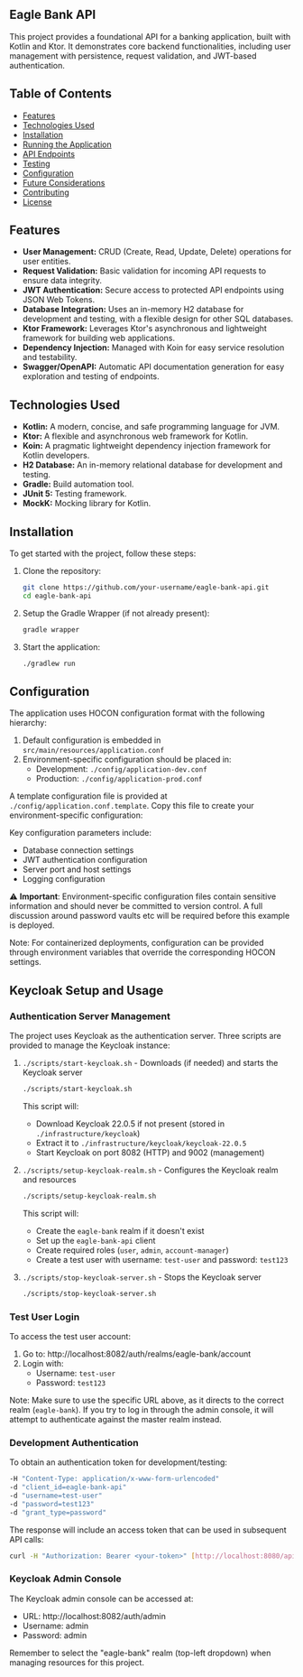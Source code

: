 ## Eagle Bank API

This project provides a foundational API for a banking application, built with Kotlin and Ktor. It demonstrates core backend functionalities, including user management with persistence, request validation, and JWT-based authentication.

## Table of Contents

- [Features](#features)
- [Technologies Used](#technologies-used)
- [Installation](#installation)
- [Running the Application](#running_the_application)
- [API Endpoints](#api-endpoints)
- [Testing](#testing)
- [Configuration](#configuration)
- [Future Considerations](#future-considerations)
- [Contributing](#contributing)
- [License](#license)

## Features

-   **User Management:** CRUD (Create, Read, Update, Delete) operations for user entities.
-   **Request Validation:** Basic validation for incoming API requests to ensure data integrity.
-   **JWT Authentication:** Secure access to protected API endpoints using JSON Web Tokens.
-   **Database Integration:** Uses an in-memory H2 database for development and testing, with a flexible design for other SQL databases.
-   **Ktor Framework:** Leverages Ktor's asynchronous and lightweight framework for building web applications.
-   **Dependency Injection:** Managed with Koin for easy service resolution and testability.
-   **Swagger/OpenAPI:** Automatic API documentation generation for easy exploration and testing of endpoints.

## Technologies Used

*   **Kotlin:** A modern, concise, and safe programming language for JVM.
*   **Ktor:** A flexible and asynchronous web framework for Kotlin.
*   **Koin:** A pragmatic lightweight dependency injection framework for Kotlin developers.
*   **H2 Database:** An in-memory relational database for development and testing.
*   **Gradle:** Build automation tool.
*   **JUnit 5:** Testing framework.
*   **MockK:** Mocking library for Kotlin.

## Installation

To get started with the project, follow these steps:

1. Clone the repository:
   ```bash
   git clone https://github.com/your-username/eagle-bank-api.git
   cd eagle-bank-api
   ```

2. Setup the Gradle Wrapper (if not already present):
   ```bash
   gradle wrapper
   ```

3. Start the application:
   ```bash
   ./gradlew run
   ```

## Configuration

The application uses HOCON configuration format with the following hierarchy:

1. Default configuration is embedded in `src/main/resources/application.conf`
2. Environment-specific configuration should be placed in:
   - Development: `./config/application-dev.conf`
   - Production: `./config/application-prod.conf`

A template configuration file is provided at `./config/application.conf.template`. Copy this file
to create your environment-specific configuration:

Key configuration parameters include:
- Database connection settings
- JWT authentication configuration
- Server port and host settings
- Logging configuration

⚠️ **Important**: Environment-specific configuration files contain sensitive information and should never be committed to version control.
A full discussion around password vaults etc will be required before this example is deployed.

Note: For containerized deployments, configuration can be provided through environment variables that override the corresponding HOCON settings.

## Keycloak Setup and Usage

### Authentication Server Management

The project uses Keycloak as the authentication server. Three scripts are provided to manage the Keycloak instance:

1. `./scripts/start-keycloak.sh` - Downloads (if needed) and starts the Keycloak server
   ```bash
   ./scripts/start-keycloak.sh
   ```
   This script will:
   - Download Keycloak 22.0.5 if not present (stored in `./infrastructure/keycloak`)
   - Extract it to `./infrastructure/keycloak/keycloak-22.0.5`
   - Start Keycloak on port 8082 (HTTP) and 9002 (management)

2. `./scripts/setup-keycloak-realm.sh` - Configures the Keycloak realm and resources
   ```bash
   ./scripts/setup-keycloak-realm.sh
   ```
   This script will:
   - Create the `eagle-bank` realm if it doesn't exist
   - Set up the `eagle-bank-api` client
   - Create required roles (`user`, `admin`, `account-manager`)
   - Create a test user with username: `test-user` and password: `test123`

3. `./scripts/stop-keycloak-server.sh` - Stops the Keycloak server
   ```bash
   ./scripts/stop-keycloak-server.sh
   ```

### Test User Login

To access the test user account:
1. Go to: http://localhost:8082/auth/realms/eagle-bank/account
2. Login with:
   - Username: `test-user`
   - Password: `test123`

Note: Make sure to use the specific URL above, as it directs to the correct realm (`eagle-bank`). 
If you try to log in through the admin console, it will attempt to authenticate against the master realm instead.

### Development Authentication

To obtain an authentication token for development/testing:
```bash curl -X POST "[http://localhost:8082/auth/realms/eagle-bank/protocol/openid-connect/token](http://localhost:8082/auth/realms/eagle-bank/protocol/openid-connect/token)"
-H "Content-Type: application/x-www-form-urlencoded"
-d "client_id=eagle-bank-api"
-d "username=test-user"
-d "password=test123"
-d "grant_type=password"
```

The response will include an access token that can be used in subsequent API calls:

```bash 
curl -H "Authorization: Bearer <your-token>" [http://localhost:8080/api/v1/your-endpoint](http://localhost:8080/api/v1/your-endpoint)
```

### Keycloak Admin Console

The Keycloak admin console can be accessed at:
- URL: http://localhost:8082/auth/admin
- Username: admin
- Password: admin

Remember to select the "eagle-bank" realm (top-left dropdown) when managing resources for this project.
